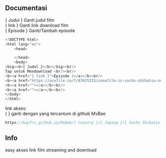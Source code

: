 ## Documentasi

{ Judul } Ganti judul film<br/>
{ link } Ganti link download film<br/>
{ Episode } Ganti/Tambah episode<br/>
```ts
<!DOCTYPE html>
<html lang="en">
	<head>

	</head>
	<body>
<big><b>{ Judul }</b></big><br/>
Tap untuk Mendownload <br/><br/>
<b><a href="{ link }">Episode 1</a></b><br/>
<b><a href="https://acefile.co/f/87625231/zonafilm-in-socho-shihatsu-no-sappukei-2022-e01-1080p-baladfilm-in-mp4">{ Episode }</a></b><br/>
<b><a href=""></a></b><br/>
<b><a href=""></a></b><br/>
</body>
</html>
```


link akses: 
<br/>{ } ganti dengan yang tercantum di github MvBae 
```ts
https://bayfrs.github.io/MvBae/{ Country }/{ Jepang }/{ Socho Shihatsu no Sappukei }.html
```

## Info
easy akses link film streaming and download
